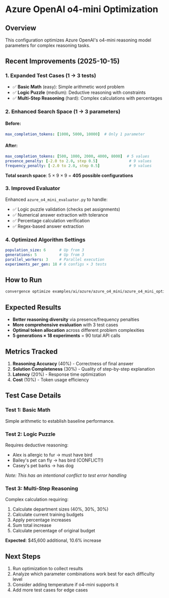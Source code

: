 # Azure OpenAI o4-mini Optimization

## Overview
This configuration optimizes Azure OpenAI's o4-mini reasoning model parameters for complex reasoning tasks.

## Recent Improvements (2025-10-15)

### 1. **Expanded Test Cases** (1 → 3 tests)
- ✅ **Basic Math** (easy): Simple arithmetic word problem
- ✅ **Logic Puzzle** (medium): Deductive reasoning with constraints
- ✅ **Multi-Step Reasoning** (hard): Complex calculations with percentages

### 2. **Enhanced Search Space** (1 → 3 parameters)

#### Before:
```yaml
max_completion_tokens: [1000, 5000, 10000]  # Only 1 parameter
```

#### After:
```yaml
max_completion_tokens: [500, 1000, 2000, 4000, 8000]  # 5 values
presence_penalty: [-2.0 to 2.0, step 0.5]              # 9 values  
frequency_penalty: [-2.0 to 2.0, step 0.5]             # 9 values
```

**Total search space**: 5 × 9 × 9 = **405 possible configurations**

### 3. **Improved Evaluator**
Enhanced `azure_o4_mini_evaluator.py` to handle:
- ✅ Logic puzzle validation (checks pet assignments)
- ✅ Numerical answer extraction with tolerance
- ✅ Percentage calculation verification
- ✅ Regex-based answer extraction

### 4. **Optimized Algorithm Settings**
```yaml
population_size: 6      # Up from 3
generations: 5          # Up from 3
parallel_workers: 3     # Parallel execution
experiments_per_gen: 18 # 6 configs × 3 tests
```

## How to Run

```bash
convergence optimize examples/ai/azure/azure_o4_mini/azure_o4_mini_optimization.yaml
```

## Expected Results
- **Better reasoning diversity** via presence/frequency penalties
- **More comprehensive evaluation** with 3 test cases
- **Optimal token allocation** across different problem complexities
- **5 generations × 18 experiments** = 90 total API calls

## Metrics Tracked
1. **Reasoning Accuracy** (40%) - Correctness of final answer
2. **Solution Completeness** (30%) - Quality of step-by-step explanation
3. **Latency** (20%) - Response time optimization
4. **Cost** (10%) - Token usage efficiency

## Test Case Details

### Test 1: Basic Math
Simple arithmetic to establish baseline performance.

### Test 2: Logic Puzzle
Requires deductive reasoning:
- Alex is allergic to fur → must have bird
- Bailey's pet can fly → has bird (CONFLICT!)
- Casey's pet barks → has dog

*Note: This has an intentional conflict to test error handling*

### Test 3: Multi-Step Reasoning
Complex calculation requiring:
1. Calculate department sizes (40%, 30%, 30%)
2. Calculate current training budgets
3. Apply percentage increases
4. Sum total increase
5. Calculate percentage of original budget

**Expected**: $45,600 additional, 10.6% increase

## Next Steps
1. Run optimization to collect results
2. Analyze which parameter combinations work best for each difficulty level
3. Consider adding temperature if o4-mini supports it
4. Add more test cases for edge cases
